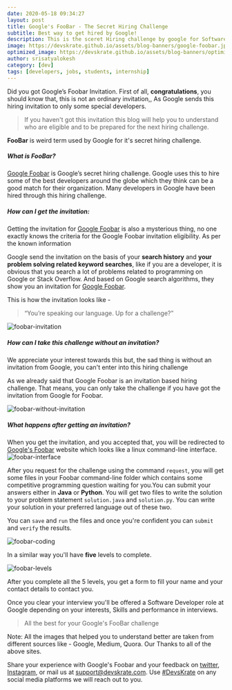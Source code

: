 ```yaml
---
date: 2020-05-18 09:34:27
layout: post
title: Google's FooBar - The Secret Hiring Challenge
subtitle: Best way to get hired by Google!
description: This is the sceret Hiring challenge by google for Software Enginners
image: https://devskrate.github.io/assets/blog-banners/google-foobar.jpg
optimized_image: https://devskrate.github.io/assets/blog-banners/optimized/google-foobar.webp
author: srisatyalokesh
category: [dev]
tags: [developers, jobs, students, internship]
---
```


Did you got Google’s Foobar Invitation. First of all, **congratulations**, you should know that, this is not an ordinary invitation,, As Google sends this hiring invitation to only some special developers.

> If you haven't got this invitation this blog will help you to understand who are eligible and to be prepared for the next hiring challenge.

**FooBar** is weird term used by Google for it's secret hiring challenge.

##### What is FooBar?

[Google Foobar](https://foobar.withgoogle.com/) is Google’s secret hiring challenge. Google uses this to hire some of the best developers around the globe which they think can be a good match for their organization. Many developers in Google have been hired through this hiring challenge.

##### How can I get the invitation:

Getting the invitation for [Google Foobar](https://foobar.withgoogle.com/) is also a mysterious thing, no one exactly knows the criteria for the Google Foobar invitation eligibility.
As per the known information

Google send the invitation on the basis of your **search history** and **your problem solving related keyword searches**, like if you are a developer, it is obvious that you search a lot of problems related to programming on Google or Stack Overflow. And based on Google search algorithms, they show you an invitation for [Google Foobar](https://foobar.withgoogle.com/).

This is how the invitation looks like -

> “You’re speaking our language. Up for a challenge?”

![foobar-invitation](https://devskrate.github.io/assets/images/google/foobar-invitation.jpg)

##### How can I take this challenge without an invitation?

We appreciate your interest towards this but, the sad thing is without an invitation from Google, you can't enter into this hiring challenge

As we already said that Google Foobar is an invitation based hiring challenge. That means, you can only take the challenge if you have got the invitation from Google for Foobar.

![foobar-without-invitation](https://devskrate.github.io/assets/images/google/foobar-without-invitation.jpg)

##### What happens after getting an invitation?

When you get the invitation, and you accepted that, you will be redirected to [Google's Foobar](https://foobar.withgoogle.com/) website which looks like a linux command-line interface.
![foobar-interface](https://devskrate.github.io/assets/images/google/foobar-home.jpg)

After you request for the challenge using the command `request`, you will get some files in your Foobar command-line folder which contains some competitive programming question waiting for you.You can submit your answers either in **Java** or **Python**.
You will get two files to write the solution to your problem statement `solution.java` and `solution.py`. You can write your solution in your preferred language out of these two.

You can `save` and `run` the files and once you're confident you can `submit` and `verify` the results.

![foobar-coding](https://devskrate.github.io/assets/images/google/foobar-coding.jpg)

In a similar way you'll have **five** levels to complete.

![foobar-levels](https://devskrate.github.io/assets/images/google/foobar-levels.jpg)

After you complete all the 5 levels, you get a form to fill your name and your contact details to contact you.

Once you clear your interview you'll be offered a Software Developer role at Google depending on your interests, Skills and performance in interviews.

> All the best for your Google's FooBar challenge

Note: All the images that helped you to understand better are taken from different sources like - Google, Medium, Quora. Our Thanks to all of the above sites.

Share your experience with Google's Foobar and your feedback on [twitter](https://twitter.com/devskrate), [Instagram](https://instagram.com/devskrate), or mail us at [support@devskrate.com](mailto:support@devskrate.com). Use [#DevsKrate](https://devskrate.com) on any social media platforms we will reach out to you.
